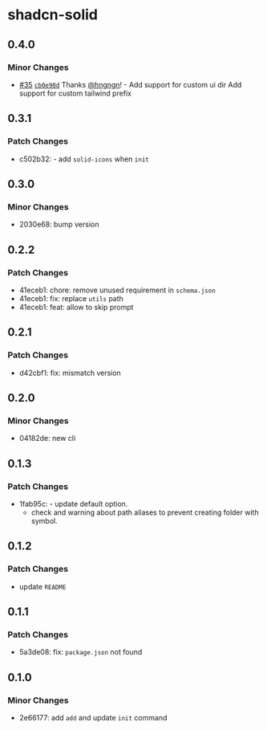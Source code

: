 # shadcn-solid

## 0.4.0

### Minor Changes

-   [#35](https://github.com/hngngn/shadcn-solid/pull/35) [`cb0e90d`](https://github.com/hngngn/shadcn-solid/commit/cb0e90da855b5cfd91725cc7e2b08e331beb877c) Thanks [@hngngn](https://github.com/hngngn)! - Add support for custom ui dir
    Add support for custom tailwind prefix

## 0.3.1

### Patch Changes

-   c502b32: - add `solid-icons` when `init`

## 0.3.0

### Minor Changes

-   2030e68: bump version

## 0.2.2

### Patch Changes

-   41eceb1: chore: remove unused requirement in `schema.json`
-   41eceb1: fix: replace `utils` path
-   41eceb1: feat: allow to skip prompt

## 0.2.1

### Patch Changes

-   d42cbf1: fix: mismatch version

## 0.2.0

### Minor Changes

-   04182de: new cli

## 0.1.3

### Patch Changes

-   1fab95c: - update default option.
    -   check and warning about path aliases to prevent creating folder with symbol.

## 0.1.2

### Patch Changes

-   update `README`

## 0.1.1

### Patch Changes

-   5a3de08: fix: `package.json` not found

## 0.1.0

### Minor Changes

-   2e66177: add `add` and update `init` command
